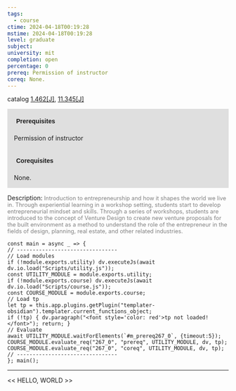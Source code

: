```yaml
---
tags:
  - course
ctime: 2024-04-18T00:19:28
mstime: 2024-04-18T00:19:28
level: graduate
subject: 
university: mit
completion: open
percentage: 0
prereq: Permission of instructor
coreq: None.
---
```


catalog [1.462[J]](http://student.mit.edu/catalog/m1b.html#1.462), [11.345[J]](http://student.mit.edu/catalog/m11c.html#11.345)

<span style="display: block; padding: 15px; background-color: rgb(100, 100, 100, 0.2);"><font id="m_prereq267_0" style="display: block; font-family: Arial, sans-serif; font-weight: bold; padding: 5px">Prerequisites</font><br><span id="prereq267_0">Permission of instructor</span></span>
<span style="display: block; padding: 15px; background-color: rgb(100, 100, 100, 0.2);"><font id="m_coreq267_0" style="display: block; font-family: Arial, sans-serif; font-weight: bold; padding: 5px">Corequisites</font><br><span id="coreq267_0">None.</span></span>

<font style="">Description:</font>
<font style="color: grey; font-size: 0.8rem;">Introduction to entrepreneurship and how it shapes the world we live in. Through experiential learning in a workshop setting, students start to develop entrepreneurial mindset and skills. Through a series of workshops, students are introduced to the concept of Venture Design to create new venture proposals for the built environment as a method to understand the role of the entrepreneur in the fields of design, planning, real estate, and other related industries.</font>

```dataviewjs
const main = async _ => {
// --------------------------------
// Load modules
if (!module.exports.utility) dv.executeJs(await dv.io.load("Scripts/utility.js"));
const UTILITY_MODULE = module.exports.utility;
if (!module.exports.course) dv.executeJs(await dv.io.load("Scripts/course.js"));
const COURSE_MODULE = module.exports.course;
// Load tp
let tp = this.app.plugins.getPlugin("templater-obsidian").templater.current_functions_object;
if (!tp) { dv.paragraph("<font style='color: red'>tp not loaded!</font>"); return; }
// Evaluate
await UTILITY_MODULE.waitForElements(`#m_prereq267_0`, {timeout:5});
COURSE_MODULE.evaluate_req("267_0", "prereq", UTILITY_MODULE, dv, tp);
COURSE_MODULE.evaluate_req("267_0", "coreq", UTILITY_MODULE, dv, tp);
// --------------------------------
}; main();
```

---

<< HELLO, WORLD >>
